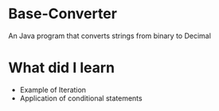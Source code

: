 # Base-Converter

An Java program that converts strings from binary to Decimal

# What did I learn
* Example of Iteration
* Application of conditional statements
